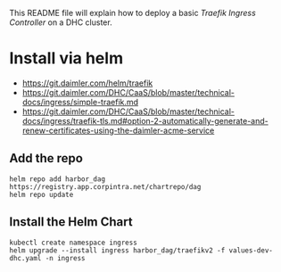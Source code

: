 This README file will explain how to deploy a basic _Traefik Ingress Controller_ on a DHC cluster.

# Install via helm
* https://git.daimler.com/helm/traefik
* https://git.daimler.com/DHC/CaaS/blob/master/technical-docs/ingress/simple-traefik.md
* https://git.daimler.com/DHC/CaaS/blob/master/technical-docs/ingress/traefik-tls.md#option-2-automatically-generate-and-renew-certificates-using-the-daimler-acme-service

## Add the repo

```
helm repo add harbor_dag https://registry.app.corpintra.net/chartrepo/dag
helm repo update
```

## Install the Helm Chart

```shell
kubectl create namespace ingress
helm upgrade --install ingress harbor_dag/traefikv2 -f values-dev-dhc.yaml -n ingress
```